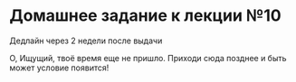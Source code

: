 # Домашнее задание к лекции №10

Дедлайн через 2 недели после выдачи

О, Ищущий, твоё время еще не пришло. Приходи сюда позднее и быть может условие появится!